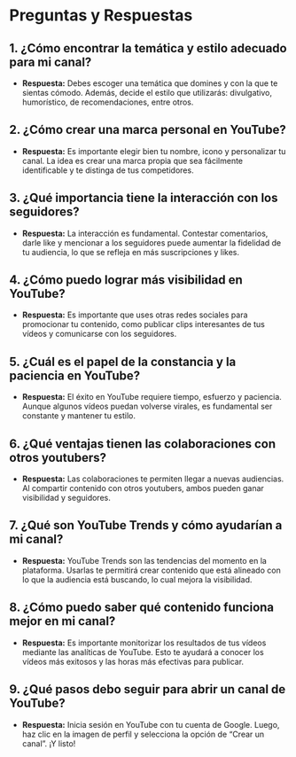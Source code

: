 # Preguntas y Respuestas

## 1. ¿Cómo encontrar la temática y estilo adecuado para mi canal?
- **Respuesta:** Debes escoger una temática que domines y con la que te sientas cómodo. Además, decide el estilo que utilizarás: divulgativo, humorístico, de recomendaciones, entre otros.

## 2. ¿Cómo crear una marca personal en YouTube?
- **Respuesta:** Es importante elegir bien tu nombre, icono y personalizar tu canal. La idea es crear una marca propia que sea fácilmente identificable y te distinga de tus competidores.

## 3. ¿Qué importancia tiene la interacción con los seguidores?
- **Respuesta:** La interacción es fundamental. Contestar comentarios, darle like y mencionar a los seguidores puede aumentar la fidelidad de tu audiencia, lo que se refleja en más suscripciones y likes.

## 4. ¿Cómo puedo lograr más visibilidad en YouTube?
- **Respuesta:** Es importante que uses otras redes sociales para promocionar tu contenido, como publicar clips interesantes de tus vídeos y comunicarse con los seguidores.

## 5. ¿Cuál es el papel de la constancia y la paciencia en YouTube?
- **Respuesta:** El éxito en YouTube requiere tiempo, esfuerzo y paciencia. Aunque algunos vídeos puedan volverse virales, es fundamental ser constante y mantener tu estilo.

## 6. ¿Qué ventajas tienen las colaboraciones con otros youtubers?
- **Respuesta:** Las colaboraciones te permiten llegar a nuevas audiencias. Al compartir contenido con otros youtubers, ambos pueden ganar visibilidad y seguidores.

## 7. ¿Qué son YouTube Trends y cómo ayudarían a mi canal?
- **Respuesta:** YouTube Trends son las tendencias del momento en la plataforma. Usarlas te permitirá crear contenido que está alineado con lo que la audiencia está buscando, lo cual mejora la visibilidad.

## 8. ¿Cómo puedo saber qué contenido funciona mejor en mi canal?
- **Respuesta:** Es importante monitorizar los resultados de tus vídeos mediante las analíticas de YouTube. Esto te ayudará a conocer los vídeos más exitosos y las horas más efectivas para publicar.

## 9. ¿Qué pasos debo seguir para abrir un canal de YouTube?
- **Respuesta:** Inicia sesión en YouTube con tu cuenta de Google. Luego, haz clic en la imagen de perfil y selecciona la opción de “Crear un canal”. ¡Y listo!
